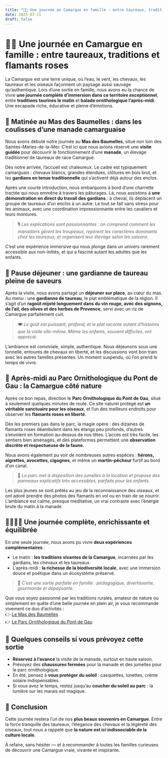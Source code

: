 ```yaml
---
title: "🐂🦩 Une journée en Camargue en famille : entre taureaux, traditions et flamants roses"
date: 2025-07-11
draft: false
---
```



# 🐂🦩 Une journée en Camargue en famille : entre taureaux, traditions et flamants roses

La Camargue est une terre unique, où l’eau, le vent, les chevaux, les taureaux et les oiseaux façonnent un paysage aussi sauvage qu’authentique. Lors d’une sortie en famille, nous avons eu la chance de vivre **une journée complète d’immersion dans ce territoire exceptionnel**, entre **traditions taurines le matin** et **balade ornithologique l’après-midi**. Une escapade riche, éducative et pleine d’émotions.

## 🐴 Matinée au Mas des Baumelles : dans les coulisses d’une manade camarguaise

Nous avons débuté notre journée au **Mas des Baumelles**, situé non loin des Saintes-Maries-de-la-Mer. C’est ici que nous avions réservé une **visite guidée** pour découvrir le fonctionnement d’une **manade**, un élevage traditionnel de taureaux de race Camargue.

Dès notre arrivée, l’accueil est chaleureux. Le cadre est typiquement camarguais : chevaux blancs, grandes étendues, clôtures en bois brut, et les **gardians en tenue traditionnelle** qui s’activent déjà autour des enclos.

Après une courte introduction, nous embarquons à bord d’une charrette tractée qui nous emmène à travers les pâturages. Là, nous assistons à **une démonstration en direct du travail des gardians** : à cheval, ils déplacent un groupe de taureaux d’un enclos à un autre. Le tout se fait sans stress pour les animaux, avec une coordination impressionnante entre les cavaliers et leurs montures.

> 🎙️ *Les explications sont passionnantes : on comprend comment les manadiers gèrent les troupeaux, repèrent les caractères dominants chez les taureaux, et organisent leur élevage selon les saisons.*

C’est une expérience immersive qui nous plonge dans un univers rarement accessible aux non-initiés, et qui a fasciné autant les adultes que les enfants.

## 🍷 Pause déjeuner : une gardianne de taureau pleine de saveurs

Après la visite, nous avons partagé un **déjeuner sur place**, au cœur du mas. Au menu : une **gardianne de taureau**, le plat emblématique de la région. Il s’agit d’un **ragoût mijoté longuement dans du vin rouge, avec des oignons, de l’ail, des olives et des herbes de Provence**, servi avec un riz de Camargue parfaitement cuit.

> 🍽️ *Le goût est puissant, profond, et le plat raconte autant d’histoires que la visite elle-même. Même les enfants, souvent difficiles, ont apprécié.*

L’ambiance est conviviale, simple, authentique. Nous déjeunons sous une tonnelle, entourés de chevaux en liberté, et les discussions vont bon train avec les autres familles présentes. Un moment suspendu, où l’on prend le temps de vivre.

## 🦩 Après-midi au Parc Ornithologique du Pont de Gau : la Camargue côté nature

Après ce bon repas, direction le **Parc Ornithologique du Pont de Gau**, situé à seulement quelques minutes de route. Ce site naturel protégé est **un véritable sanctuaire pour les oiseaux**, et l’un des meilleurs endroits pour observer les **flamants roses en liberté**.

Dès les premiers pas dans le parc, la magie opère : des dizaines de flamants roses déambulent dans les étangs peu profonds, d’autres s’envolent en formation au-dessus de nos têtes. L’accès est très facile, les sentiers bien aménagés, et des plateformes permettent une **observation discrète et respectueuse de la faune**.

Nous avons également pu voir de nombreuses autres espèces : **hérons, aigrettes, avocettes, cigognes**, et même un **martin-pêcheur** furtif au bord d’un canal.

> 🔭 *Le parc met à disposition des jumelles à la location et propose des panneaux explicatifs très accessibles, parfaits pour les enfants.*

Les plus jeunes se sont prêtés au jeu de la reconnaissance des oiseaux, et ont adoré prendre des photos des flamants en vol ou en train de se nourrir. L’ambiance est calme, presque méditative, un vrai contraste avec l’énergie brute du matin à la manade.

## 👨‍👩‍👧‍👦 Une journée complète, enrichissante et équilibrée

En une seule journée, nous avons pu vivre **deux expériences complémentaires** :

- Le matin : **les traditions vivantes de la Camargue**, incarnées par les gardians, les chevaux et les taureaux.
- L’après-midi : **la richesse de la biodiversité locale**, avec une immersion douce et poétique dans un écosystème préservé.

> 💬 *C’est une sortie parfaite en famille : pédagogique, divertissante, gourmande et dépaysante.*

Que vous soyez passionné par les traditions rurales, amateur de nature ou simplement en quête d’une belle journée en plein air, je vous recommande vivement ce duo d’activités :  
👉 [Le Mas des Baumelles](https://www.masdesbaumelles.com)  
👉 [Le Parc Ornithologique du Pont de Gau](https://www.parcornithologique.com)

## 📸 Quelques conseils si vous prévoyez cette sortie

- **Réservez à l’avance** la visite de la manade, surtout en haute saison.
- Prévoyez des **chaussures fermées** pour la manade et des jumelles pour le parc ornithologique.
- En été, pensez à **vous protéger du soleil** : casquettes, lunettes, crème solaire indispensables.
- Si vous avez le temps, restez jusqu’au **coucher du soleil au parc** : la lumière sur les marais est magique.

## 📝 Conclusion

Cette journée restera l’un de nos **plus beaux souvenirs en Camargue**. Entre la force tranquille des taureaux, l’élégance des chevaux et la légèreté des oiseaux, tout nous a rappelé que **la nature est ici indissociable de la culture locale**.

À refaire, sans hésiter — et à recommander à toutes les familles curieuses de découvrir une Camargue vraie, vivante et inspirante.
